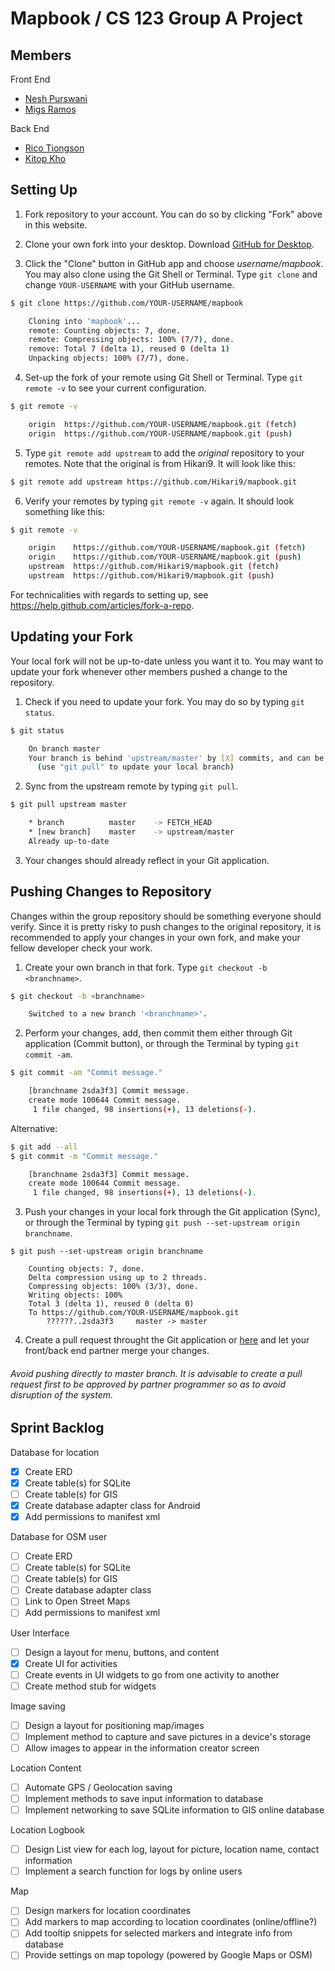 # Mapbook / CS 123 Group A Project

## Members

Front End
- [Nesh Purswani](https://github.com/nesh96)
- [Migs Ramos](https://github.com/CriousCat)

Back End
- [Rico Tiongson](https://github.com/Hikari9)
- [Kitop Kho](https://github.com/christofferkho)

## Setting Up

1. Fork repository to your account. You can do so by clicking "Fork" above in this website.

2. Clone your own fork into your desktop. Download [GitHub for Desktop](https://desktop.github.com/).

3. Click the "Clone" button in GitHub app and choose *username/mapbook*. You may also clone using the Git Shell or Terminal. Type `git clone` and change `YOUR-USERNAME` with your GitHub username.
```sh
$ git clone https://github.com/YOUR-USERNAME/mapbook

	Cloning into 'mapbook'...
	remote: Counting objects: 7, done.
	remote: Compressing objects: 100% (7/7), done.
	remove: Total 7 (delta 1), reused 0 (delta 1)
	Unpacking objects: 100% (7/7), done.
```

4. Set-up the fork of your remote using Git Shell or Terminal. Type `git remote -v` to see your current configuration.
```sh
$ git remote -v

	origin  https://github.com/YOUR-USERNAME/mapbook.git (fetch)
	origin  https://github.com/YOUR-USERNAME/mapbook.git (push)
```

5. Type `git remote add upstream` to add the *original* repository to your remotes. Note that the original is from Hikari9. It will look like this:
```sh
$ git remote add upstream https://github.com/Hikari9/mapbook.git
```

6. Verify your remotes by typing `git remote -v` again. It should look something like this:
```sh
$ git remote -v

	origin    https://github.com/YOUR-USERNAME/mapbook.git (fetch)
	origin    https://github.com/YOUR-USERNAME/mapbook.git (push)
	upstream  https://github.com/Hikari9/mapbook.git (fetch)
	upstream  https://github.com/Hikari9/mapbook.git (push)
```

For technicalities with regards to setting up, see https://help.github.com/articles/fork-a-repo.

## Updating your Fork

Your local fork will not be up-to-date unless you want it to. You may want to update your fork whenever other members pushed a change to the repository.

1. Check if you need to update your fork. You may do so by typing `git status`.
```sh
$ git status

	On branch master
	Your branch is behind 'upstream/master' by [X] commits, and can be fast-forwarded.
	  (use "git pull" to update your local branch)
```

2. Sync from the upstream remote by typing `git pull`.
```sh
$ git pull upstream master

	* branch          master	-> FETCH_HEAD
	* [new branch]    master	-> upstream/master
	Already up-to-date
```

3. Your changes should already reflect in your Git application.

## Pushing Changes to Repository

Changes within the group repository should be something everyone should verify. Since it is pretty risky to push changes to the original repository, it is recommended to apply your changes in your own fork, and make your fellow developer check your work.

1. Create your own branch in that fork. Type `git checkout -b <branchname>`.
```sh
$ git checkout -b <branchname>

	Switched to a new branch '<branchname>'.
```

2. Perform your changes, add, then commit them either through Git application (Commit button), or through the Terminal by typing `git commit -am`.
```sh
$ git commit -am "Commit message."

	[branchname 2sda3f3] Commit message.
	create mode 100644 Commit message.
	 1 file changed, 98 insertions(+), 13 deletions(-).
```

Alternative:

```sh
$ git add --all
$ git commit -m "Commit message."

	[branchname 2sda3f3] Commit message.
	create mode 100644 Commit message.
	 1 file changed, 98 insertions(+), 13 deletions(-).
```

3. Push your changes in your local fork through the Git application (Sync), or through the Terminal by typing `git push --set-upstream origin branchname`.
```
$ git push --set-upstream origin branchname
	
	Counting objects: 7, done.
	Delta compression using up to 2 threads.
	Compressing objects: 100% (3/3), done.
	Writing objects: 100%
	Total 3 (delta 1), reused 0 (delta 0)
	To https://github.com/YOUR-USERNAME/mapbook.git
		??????..2sda3f3		master -> master
```

4. Create a pull request throught the Git application or [here](https://github.com/Hikari9/mapbook/compare) and let your front/back end partner merge your changes.

###### Avoid pushing directly to master branch. It is advisable to create a *pull request* first to be approved by partner programmer so as to avoid disruption of the system.

## Sprint Backlog

Database for location
- [x] Create ERD
- [x] Create table(s) for SQLite
- [ ] Create table(s) for GIS
- [x] Create database adapter class for Android
- [x] Add permissions to manifest xml

Database for OSM user
- [ ] Create ERD
- [ ] Create table(s) for SQLite
- [ ] Create table(s) for GIS
- [ ] Create database adapter class
- [ ] Link to Open Street Maps
- [ ] Add permissions to manifest xml

User Interface
- [ ] Design a layout for menu, buttons, and content
- [x] Create UI for activities
- [ ] Create events in UI widgets to go from one activity to another
- [ ] Create method stub for widgets

Image saving
- [ ] Design a layout for positioning map/images
- [ ] Implement method to capture and save pictures in a device's storage
- [ ] Allow images to appear in the information creator screen

Location Content
- [ ] Automate GPS / Geolocation saving
- [ ] Implement methods to save input information to database
- [ ] Implement networking to save SQLite information to GIS online database

Location Logbook
- [ ] Design List view for each log, layout for picture, location name, contact information
- [ ] Implement a search function for logs by online users

Map
- [ ] Design markers for location coordinates
- [ ] Add markers to map according to location coordinates (online/offline?)
- [ ] Add tooltip snippets for selected markers and integrate info from database
- [ ] Provide settings on map topology (powered by Google Maps or OSM)

